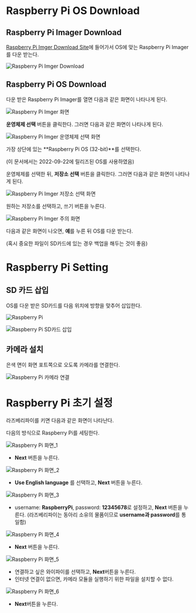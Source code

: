 # Raspberry Pi OS Download
## Raspberry Pi Imager Download
[Raspberry Pi Imger Download Site](https://www.raspberrypi.com/software/)에 들어가서 OS에 맞는 Raspberry Pi Imager를 다운 받는다.

![Raspberry Pi Imger Download](https://github.com/CBNU-Raspberry-Pi/Raspberry-Pi-Spectrometer/blob/main/setting%20img/Raspberry%20Pi%20Imager.png "Raspberry Pi Imger download 이미지")

## Raspberry Pi OS Download
다운 받은 Raspberry Pi Imager를 열면 다음과 같은 화면이 나타나게 된다. 

![Raspberry Pi Imger 화면](https://github.com/CBNU-Raspberry-Pi/Raspberry-Pi-Spectrometer/blob/main/setting%20img/Raspberry%20Pi%20OS_1.png "Raspberry Pi Imger 화면") 

**운영체제 선택** 버튼을 클릭한다. 그러면 다음과 같은 화면이 나타나게 된다.

![Raspberry Pi Imger 운영체제 선택 화면](https://github.com/CBNU-Raspberry-Pi/Raspberry-Pi-Spectrometer/blob/main/setting%20img/Raspberry%20Pi%20OS_2.png "Raspberry Pi Imger 운영체제 선택 화면")

가장 상단에 있는 **Raspberry Pi OS (32-bit)**를 선택한다. 

(이 문서에서는 2022-09-22에 릴리즈된 OS를 사용하였음)


운영체제를 선택한 뒤, **저장소 선택** 버튼을 클릭한다. 그러면 다음과 같은 화면이 나타나게 된다.

![Raspberry Pi Imger 저장소 선택 화면](https://github.com/CBNU-Raspberry-Pi/Raspberry-Pi-Spectrometer/blob/main/setting%20img/Raspberry%20Pi%20OS_3.png "Raspberry Pi Imger 저장소 선택 화면")

원하는 저장소를 선택하고, 쓰기 버튼을 누른다.

![Raspberry Pi Imger 주의 화면](https://github.com/CBNU-Raspberry-Pi/Raspberry-Pi-Spectrometer/blob/main/setting%20img/Raspberry%20Pi%20OS_4.png "Raspberry Pi Imger 주의 화면")

다음과 같은 화면이 나오면, **예**를 누른 뒤 OS를 다운 받는다.

(혹시 중요한 파일이 SD카드에 있는 경우 백업을 해두는 것이 좋음)

# Raspberry Pi Setting
## SD 카드 삽입

OS를 다운 받은 SD카드를 다음 위치에 방향을 맞추어 삽입한다. 

![Raspberry Pi](https://github.com/CBNU-Raspberry-Pi/Raspberry-Pi-Spectrometer/blob/main/setting%20img/Raspberry%20Pi%20Setting_1.png "Raspberry Pi")

![Raspberry Pi SD카드 삽입](https://github.com/CBNU-Raspberry-Pi/Raspberry-Pi-Spectrometer/blob/main/setting%20img/Raspberry%20Pi%20Setting_2.png "Raspberry Pi SD카드 삽입")

## 카메라 설치

은색 면이 화면 포트쪽으로 오도록 카메라를 연결한다. 

![Raspberry Pi 카메라 연결](https://github.com/CBNU-Raspberry-Pi/Raspberry-Pi-Spectrometer/blob/main/setting%20img/Raspberry%20Pi%20Setting_3.gif "Raspberry 카메라 연결")


# Raspberry Pi 초기 설정

라즈베리파이를 키면 다음과 같은 화면이 나타난다. 

다음의 방식으로 Raspberry Pi를 세팅한다. 

![Raspberry Pi 화면_1](https://github.com/CBNU-Raspberry-Pi/Raspberry-Pi-Spectrometer/blob/main/setting%20img/Raspberry%20Pi%20Setup_1.png)

* **Next** 버튼을 누른다.

![Raspberry Pi 화면_2](https://github.com/CBNU-Raspberry-Pi/Raspberry-Pi-Spectrometer/blob/main/setting%20img/Raspberry%20Pi%20Setup_2.png)

* **Use English language** 를 선택하고, **Next** 버튼을 누른다.

![Raspberry Pi 화면_3](https://github.com/CBNU-Raspberry-Pi/Raspberry-Pi-Spectrometer/blob/main/setting%20img/Raspberry%20Pi%20Setup_3.png)

* username: **RaspberryPi**, password: **12345678**로 설정하고, **Next** 버튼을 누른다. (라즈베리파이는 동아리 소유의 물품이므로 **username과 password**를 통일함)

![Raspberry Pi 화면_4](https://github.com/CBNU-Raspberry-Pi/Raspberry-Pi-Spectrometer/blob/main/setting%20img/Raspberry%20Pi%20Setup_4.png)
* **Next** 버튼을 누른다.

![Raspberry Pi 화면_5](https://github.com/CBNU-Raspberry-Pi/Raspberry-Pi-Spectrometer/blob/main/setting%20img/Raspberry%20Pi%20Setup_5.png)
* 연결하고 싶은 와이파이를 선택하고, **Next**버튼을 누른다.
* 인터넷 연결이 없으면, 카메라 모듈을 실행하기 위한 파일을 설치할 수 없다.

![Raspberry Pi 화면_6](https://github.com/CBNU-Raspberry-Pi/Raspberry-Pi-Spectrometer/blob/main/setting%20img/Raspberry%20Pi%20Setup_6.png)
* **Next**버튼을 누른다.

